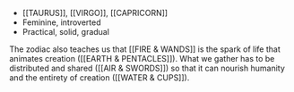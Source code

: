 

- [[TAURUS]], [[VIRGO]], [[CAPRICORN]]
- Feminine, introverted
- Practical, solid, gradual

The zodiac also teaches us that [[FIRE & WANDS]] is the spark of life that animates creation ([[EARTH & PENTACLES]]). What we gather has to be distributed and shared ([[AIR & SWORDS]]) so that it can nourish humanity and the entirety of creation ([[WATER & CUPS]]).